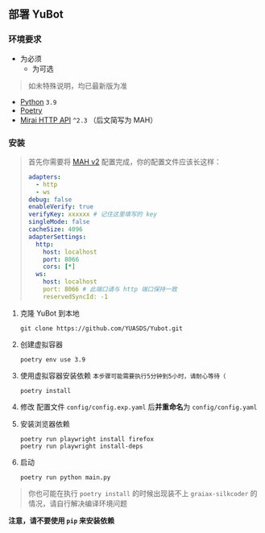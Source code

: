 ## 部署 YuBot

### 环境要求

- 为必须
  - 为可选

> 如未特殊说明，均已最新版为准

- [Python](https://www.python.org/) `3.9`
- [Poetry](https://python-poetry.org/)
- [Mirai HTTP API](https://github.com/project-mirai/mirai-api-http) `^2.3` （后文简写为 MAH）

### 安装

> 首先你需要将 [MAH v2](https://github.com/project-mirai/mirai-api-http) 配置完成，你的配置文件应该长这样：
>
> ```yaml
> adapters:
>   - http
>   - ws
> debug: false
> enableVerify: true
> verifyKey: xxxxxx # 记住这里填写的 key
> singleMode: false
> cacheSize: 4096
> adapterSettings:
>   http:
>     host: localhost
>     port: 8066
>     cors: [*]
>   ws:
>     host: localhost
>     port: 8066 # 此端口请与 http 端口保持一致
>     reservedSyncId: -1
> ```

1. 克隆 YuBot 到本地
   ```shell
   git clone https://github.com/YUASDS/Yubot.git
   ```
2. 创建虚拟容器
   ```shell
   poetry env use 3.9
   ```
3. 使用虚拟容器安装依赖 `本步骤可能需要执行5分钟到5小时，请耐心等待（`
   ```shell
   poetry install
   ```
5. 修改 配置文件 `config/config.exp.yaml` 后**并重命名**为 `config/config.yaml`

6. 安装浏览器依赖
   ```shell
   poetry run playwright install firefox
   poetry run playwright install-deps
   ```
7. 启动 
   ```shell
   poetry run python main.py
   ```

> 你也可能在执行 `poetry install` 的时候出现装不上 `graiax-silkcoder` 的情况，请自行解决编译环境问题

**注意，请不要使用 `pip` 来安装依赖**

